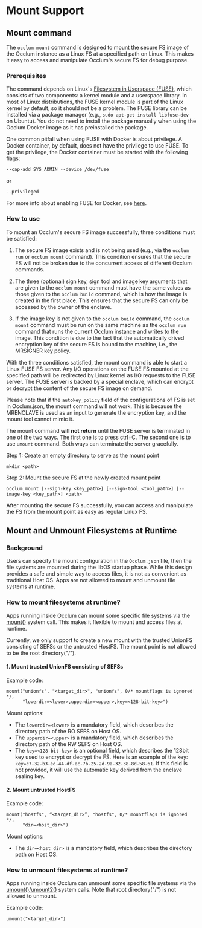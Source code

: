 # Mount Support

## Mount command

The `occlum mount` command is designed to mount the secure FS image of the Occlum instance as a Linux FS at a specified path on Linux. This makes it easy to access and manipulate Occlum's secure FS for debug purpose.

### Prerequisites

The command depends on Linux's [Filesystem in Userspace (FUSE)](https://en.wikipedia.org/wiki/Filesystem_in_Userspace), which consists of two components: a kernel module and a userspace library. In most of Linux distributions, the FUSE kernel module is part of the Linux kernel by default, so it should not be a problem. The FUSE library can be installed via a package manager (e.g., `sudo apt-get install libfuse-dev` on Ubuntu). You do not need to install the package manually when using the Occlum Docker image as it has preinstalled the package.

One common pitfall when using FUSE with Docker is about privilege. A Docker container, by default, does not have the privilege to use FUSE. To get the privilege, the Docker container must be started with the following flags:
```
--cap-add SYS_ADMIN --device /dev/fuse
```
or
```
--privileged
```
For more info about enabling FUSE for Docker, see [here](https://github.com/docker/for-linux/issues/321).

### How to use

To mount an Occlum's secure FS image successfully, three conditions must be satisfied:

1. The secure FS image exists and is not being used (e.g., via the `occlum run` or `occlum mount` command). This condition ensures that the secure FS will not be broken due to the concurrent access of different Occlum commands.

2. The three (optional) sign key, sign tool and image key arguments that are given to the `occlum mount` command must have the same values as those given to the `occlum build` command, which is how the image is created in the first place. This ensures that the secure FS can only be accessed by the owner of the enclave.

3. If the image key is not given to the `occlum build` command, the `occlum mount` command must be run on the same machine as the `occlum run` command that runs the current Occlum instance and writes to the image. This condition is due to the fact that the automatically drived encryption key of the secure FS is bound to the machine, i.e., the MRSIGNER key policy.

With the three conditions satisfied, the mount command is able to start a Linux FUSE FS server. Any I/O operations on the FUSE FS mounted at the specified path will be redirected by Linux kernel as I/O requests to the FUSE server. The FUSE server is backed by a special enclave, which can encrypt or decrypt the content of the secure FS image on demand.

Please note that if the `autokey_policy` field of the configurations of FS is set in Occlum.json, the mount command will not work. This is because the MRENCLAVE is used as an input to generate the encryption key, and the mount tool cannot mimic it.

The mount command **will not return** until the FUSE server is terminated in one of the two ways. The first one is to press ctrl+C. The second one is to use `umount` command. Both ways can terminate the server gracefully.

Step 1: Create an empty directory to serve as the mount point
```
mkdir <path>
```

Step 2: Mount the secure FS at the newly created mount point
```
occlum mount [--sign-key <key_path>] [--sign-tool <tool_path>] [--image-key <key_path>] <path>
```
After mounting the secure FS successfully, you can access and manipulate the FS from the mount point as easy as regular Linux FS.


## Mount and Unmount Filesystems at Runtime

### Background
Users can specify the mount configuration in the `Occlum.json` file, then the file systems are mounted during the libOS startup phase. While this design provides a safe and simple way to access files, it is not as convenient as traditional Host OS. Apps are not allowed to mount and unmount file systems at runtime.

### How to mount filesystems at runtime?
Apps running inside Occlum can mount some specific file systems via the [mount()](https://man7.org/linux/man-pages/man2/mount.2.html) system call. This makes it flexible to mount and access files at runtime.

Currently, we only support to create a new mount with the trusted UnionFS consisting of SEFSs or the untrusted HostFS. The mount point is not allowed to be the root directory("/").

#### 1. Mount trusted UnionFS consisting of SEFSs
Example code:

```
mount("unionfs", "<target_dir>", "unionfs", 0/* mountflags is ignored */,
      "lowerdir=<lower>,upperdir=<upper>,key=<128-bit-key>")
```

Mount options:

- The `lowerdir=<lower>` is a mandatory field, which describes the directory path of the RO SEFS on Host OS.
- The `upperdir=<upper>` is a mandatory field, which describes the directory path of the RW SEFS on Host OS.
- The `key=<128-bit-key>` is an optional field, which describes the 128bit key used to encrypt or decrypt the FS. Here is an example of the key: `key=c7-32-b3-ed-44-df-ec-7b-25-2d-9a-32-38-8d-58-61`. If this field is not provided, it will use the automatic key derived from the enclave sealing key.

#### 2. Mount untrusted HostFS
Example code:

```
mount("hostfs", “<target_dir>”, "hostfs", 0/* mountflags is ignored */,
      "dir=<host_dir>")
```

Mount options:

- The `dir=<host_dir>` is a mandatory field, which describes the directory path on Host OS.

### How to unmount filesystems at runtime?

Apps running inside Occlum can unmount some specific file systems via the [umount()/umount2()](https://man7.org/linux/man-pages/man2/umount.2.html) system calls. Note that root directory("/") is not allowed to unmount.

Example code:
```
umount("<target_dir>")
```

